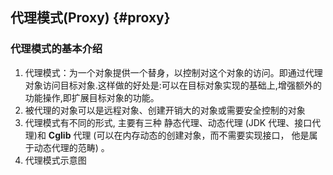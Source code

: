 ## 代理模式(Proxy) {#proxy}

### 代理模式的基本介绍

1.  代理模式：为一个对象提供一个替身，以控制对这个对象的访问。即通过代理对象访问目标对象.这样做的好处是:可以在目标对象实现的基础上,增强额外的功能操作,即扩展目标对象的功能。
2.  被代理的对象可以是远程对象、创建开销大的对象或需要安全控制的对象
3.  代理模式有不同的形式, 主要有三种 静态代理、动态代理 (JDK 代理、接口代理)和 **Cglib** 代理 (可以在内存动态的创建对象，而不需要实现接口， 他是属于动态代理的范畴) 。
4.  代理模式示意图